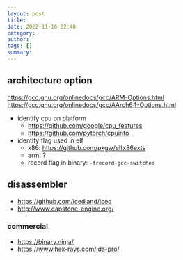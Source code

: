 ```yaml
---
layout: post
title:
date: 2022-11-16 02:40
category:
author:
tags: []
summary:
---
```


## architecture option

https://gcc.gnu.org/onlinedocs/gcc/ARM-Options.html
https://gcc.gnu.org/onlinedocs/gcc/AArch64-Options.html

- identify cpu on platform
  - https://github.com/google/cpu_features
  - https://github.com/pytorch/cpuinfo
- identify flag used in elf
  - x86: https://github.com/pkgw/elfx86exts
  - arm: ?
  - record flag in binary: `-frecord-gcc-switches`

## disassembler

- https://github.com/icedland/iced
- http://www.capstone-engine.org/

### commercial

- https://binary.ninja/
- https://www.hex-rays.com/ida-pro/
